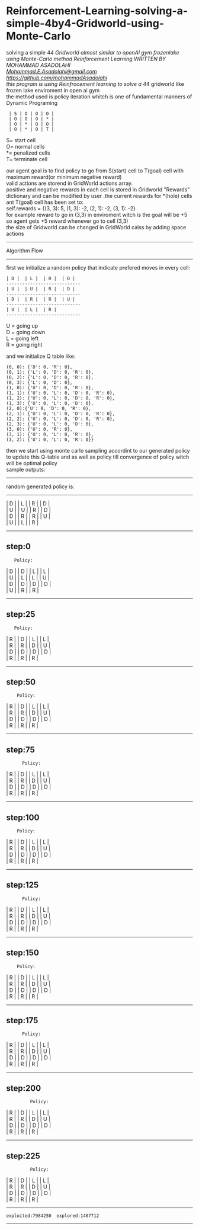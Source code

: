 # Reinforcement-Learning-solving-a-simple-4by4-Gridworld-using-Monte-Carlo
solving a simple 4*4 Gridworld almost similar to openAI gym frozenlake using Monte-Carlo method Reinforcement Learning
WRITTEN BY MOHAMMAD ASADOLAHI  
Mohammad.E.Asadolahi@gmail.com  
https://github.com/mohammadAsadolahi  
this program is using Reinfrocement learning to solve a 4*4 gridworld like frozen lake enviroment in open ai gym  
the method used is policy iteration whitch is one of fundamental manners of Dynamic Programing  

     | S | O | O | O |  
     | O | O | O | * |  
     | O | * | O | O |  
     | O | * | O | T |  

  
  S= start cell  
  O= normal cells  
  *= penalized cells  
  T= terminate cell  
  
our agent goal is to find policy to go from S(start) cell to T(goal) cell with maximum reward(or minimum negative reward)  
valid actions are storend in GridWorld actions array.  
positive and negative rewards in each cell is stored in Gridworld  "Rewards" dictionary and can be modified by user .the current rewards for *(hole) cells ant T(goal) cell has been set to:  
self.rewards = {(3, 3): 5, (1, 3): -2, (2, 1): -2, (3, 1): -2}  
for example reward to go in (3,3) in enviroment witch is the goal will be +5 so agent gets +5 reward whenever go to cell (3,3)  
the size of Gridworld can be changed in GridWorld calss by adding space actions  
***************************
Algorithm Flow
***************************
  first we initialize a random policy that indicate prefered moves in every cell:  
  
    | D |  | L |  | R |  | D | 
    ----------------------------
    | U |  | U |  | R |  | D | 
    ----------------------------
    | D |  | R |  | R |  | U | 
    ----------------------------
    | U |  | L |  | R | 
    ----------------------------
 
U = going up  
D = going down  
L = going left  
R = going right  
  
and we initialize Q table like:  

    (0, 0): {'D': 0, 'R': 0},
    (0, 1): {'L': 0, 'D': 0, 'R': 0},
    (0, 2): {'L': 0, 'D': 0, 'R': 0},
    (0, 3): {'L': 0, 'D': 0},
    (1, 0): {'U': 0, 'D': 0, 'R': 0},
    (1, 1): {'U': 0, 'L': 0, 'D': 0, 'R': 0},
    (1, 2): {'U': 0, 'L': 0, 'D': 0, 'R': 0},
    (1, 3): {'U': 0, 'L': 0, 'D': 0},
    (2, 0):{'U': 0, 'D': 0, 'R': 0},
    (2, 1): {'U': 0, 'L': 0, 'D': 0, 'R': 0},
    (2, 2): {'U': 0, 'L': 0, 'D': 0, 'R': 0},
    (2, 3): {'U': 0, 'L': 0, 'D': 0},
    (3, 0): {'U': 0, 'R': 0},
    (3, 1): {'U': 0, 'L': 0, 'R': 0},
    (3, 2): {'U': 0, 'L': 0, 'R': 0}}
  
then we start using monte carlo sampling accordint to our generated policy to update this Q-table and as well as policy till convergence of policy witch will be optimal policy  
  sample outputs:
  
 ***************************
 random generated policy is:
***************************
 | D |  | L |  | R |  | D |   
 | U |  | U |  | R |  | D |   
 | D |  | R |  | R |  | U |   
 | U |  | L |  | R |   

  --------------------------------  
 step:0   
   --------------------------------  
   
       Policy:  
 | D |  | D |  | L |  | L |   
 | U |  | L |  | L |  | U |   
 | D |  | D |  | D |  | D |   
 | U |  | R |  | R |   

  --------------------------------  
 step:25   
   --------------------------------  
   
       Policy:  
 | R |  | D |  | L |  | L |   
 | R |  | R |  | D |  | U |   
 | D |  | D |  | D |  | D |   
 | R |  | R |  | R |   

  --------------------------------  
 step:50  
   --------------------------------  
        Policy:  
 | R |  | D |  | L |  | L |   
 | R |  | R |  | D |  | U |   
 | D |  | D |  | D |  | D |   
 | R |  | R |  | R |   

  --------------------------------  
 step:75   
   --------------------------------  
          Policy:  
 | R |  | D |  | L |  | L |   
 | R |  | R |  | D |  | U |   
 | D |  | D |  | D |  | D |   
 | R |  | R |  | R |   

  --------------------------------  
 step:100   
   --------------------------------  
        Policy:  
 | R |  | D |  | L |  | L |   
 | R |  | R |  | D |  | U |   
 | D |  | D |  | D |  | D |   
 | R |  | R |  | R |   

  --------------------------------  
 step:125
   --------------------------------  
          Policy:  
 | R |  | D |  | L |  | L |   
 | R |  | R |  | D |  | U |   
 | D |  | D |  | D |  | D |   
 | R |  | R |  | R |   
  
--------------------------------  
 step:150
 --------------------------------  
        Policy:  
 | R |  | D |  | L |  | L |   
 | R |  | R |  | D |  | U |   
 | D |  | D |  | D |  | D |   
 | R |  | R |  | R |   

  --------------------------------  
 step:175   
   --------------------------------  
          Policy:  
 | R |  | D |  | L |  | L |   
 | R |  | R |  | D |  | U |    
 | D |  | D |  | D |  | D |   
 | R |  | R |  | R |   

  --------------------------------  
 step:200   
   --------------------------------  
             Policy:  
 | R |  | D |  | L |  | L |   
 | R |  | R |  | D |  | U |    
 | D |  | D |  | D |  | D |   
 | R |  | R |  | R |   

  --------------------------------  
 step:225 
   --------------------------------  
             Policy:  
 | R |  | D |  | L |  | L |   
 | R |  | R |  | D |  | U |   
 | D |  | D |  | D |  | D |   
 | R |  | R |  | R |   

  ----------------------------
    exploited:7984250  explored:1407712
  --------------------------------  
